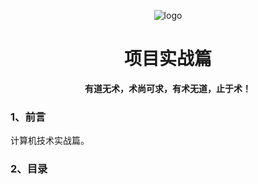 <p align="center">
	<img alt="logo" src="https://img.zxdmy.com/2022/202205161733131.png">
</p>
<h1 align="center" >项目实战篇</h1>
<center><b>有道无术，术尚可求，有术无道，止于术！</b></center>

### 1、前言

计算机技术实战篇。

### 2、目录

